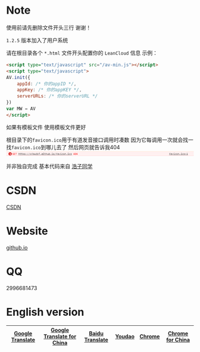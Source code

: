 # Note
使用前请先删除文件开头三行 谢谢！

`1.2.5` 版本加入了用户系统

请在根目录各个 `*.html` 文件开头配置你的 `LeanCloud` 信息 示例：
```html
<script type="text/javascript" src="/av-min.js"></script>
<script type="text/javascript">
AV.init({
	appId: /* 你的appID */,
	appKey: /* 你的appKEY */,
	serverURLs: /* 你的serverURL */
})
var MW = AV
</script>
```
如果有模板文件 使用模板文件更好

根目录下的`favicon.ico`用于有道发音接口调用时凑数 因为它每调用一次就会找一找`favicon.ico`到哪儿去了 然后网页就告诉我404
![404](https://github.com/xfqwdsj/Images/raw/master/image_202003011357_404.png)

并非独自完成 基本代码来自 [浩子同学](http://songwh.top/2018/10/27/%E5%88%A9%E7%94%A8JQuery%E5%AE%9E%E7%8E%B0%E9%9D%99%E6%80%81%E7%BD%91%E9%A1%B5%E7%9A%84%E8%83%8C%E5%8D%95%E8%AF%8D%E7%B3%BB%E7%BB%9F/)
# CSDN
[CSDN](https://blog.csdn.net/qq_42763682/article/details/104518010)
# Website
[github.io](https://xfqwdsj.github.io/mword/)
# QQ
2996681473
# English version

|[Google Translate](https://translate.google.com)|[Google Translate for China](https://translate.google.cn)|[Baidu Translate](https://fanyi.baidu.com)|[Youdao](https://youdao.com)|[Chrome](https://www.google.com/chrome/)|[Chrome for China](https://www.google.cn/chrome/)|
|:-:|:-:|:-:|:-:|:-:|:-:|
